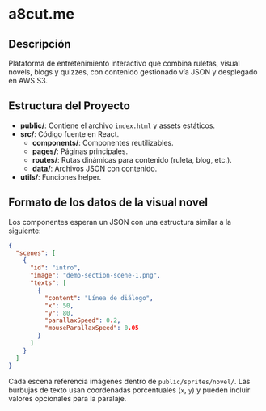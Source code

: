 # a8cut.me

## Descripción
Plataforma de entretenimiento interactivo que combina ruletas, visual novels, blogs y quizzes, con contenido gestionado vía JSON y desplegado en AWS S3.

## Estructura del Proyecto
- **public/**: Contiene el archivo `index.html` y assets estáticos.
- **src/**: Código fuente en React.
  - **components/**: Componentes reutilizables.
  - **pages/**: Páginas principales.
  - **routes/**: Rutas dinámicas para contenido (ruleta, blog, etc.).
  - **data/**: Archivos JSON con contenido.
- **utils/**: Funciones helper.

## Formato de los datos de la visual novel

Los componentes esperan un JSON con una estructura similar a la siguiente:

```json
{
  "scenes": [
    {
      "id": "intro",
      "image": "demo-section-scene-1.png",
      "texts": [
        {
          "content": "Línea de diálogo",
          "x": 50,
          "y": 80,
          "parallaxSpeed": 0.2,
          "mouseParallaxSpeed": 0.05
        }
      ]
    }
  ]
}
```

Cada escena referencia imágenes dentro de `public/sprites/novel/`. Las burbujas de texto usan coordenadas porcentuales (`x`, `y`) y pueden incluir valores opcionales para la paralaje.
